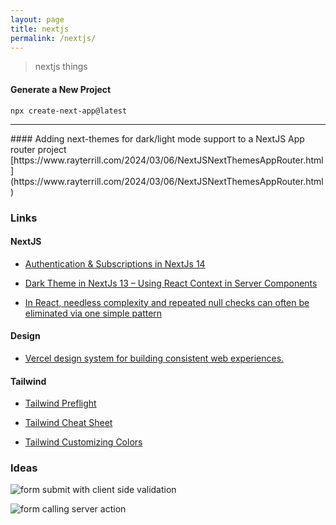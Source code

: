 ```yaml
---
layout: page
title: nextjs
permalink: /nextjs/
---
```


> nextjs things

#### Generate a New Project
```
npx create-next-app@latest
```
<hr />
#### Adding next-themes for dark/light mode support to a NextJS App router project
[https://www.rayterrill.com/2024/03/06/NextJSNextThemesAppRouter.html](https://www.rayterrill.com/2024/03/06/NextJSNextThemesAppRouter.html)

### Links
#### NextJS

* [Authentication & Subscriptions in NextJs 14](https://www.youtube.com/watch?v=vi9VhhMFpWI)

* [Dark Theme in NextJs 13 – Using React Context in Server Components](https://www.youtube.com/watch?v=RTAJ-enfums)

* [In React, needless complexity and repeated null checks can often be eliminated via one simple pattern](https://x.com/housecor/status/1766098430466670908?s=20)

#### Design

* [Vercel design system for building consistent web experiences.](https://vercel.com/geist/introduction)

#### Tailwind

* [Tailwind Preflight](https://tailwindcss.com/docs/preflight)

* [Tailwind Cheat Sheet](https://nerdcave.com/tailwind-cheat-sheet)

* [Tailwind Customizing Colors](https://tailwindcss.com/docs/customizing-colors)

### Ideas
![form submit with client side validation](https://github.com/rayterrill/tacticalnerdery.com/assets/4378762/9fc86e58-daca-4121-b1f3-5d4f3d83dc4c)

![form calling server action](https://github.com/rayterrill/tacticalnerdery.com/assets/4378762/345acf8b-9148-4a37-98de-334358f27b85)
